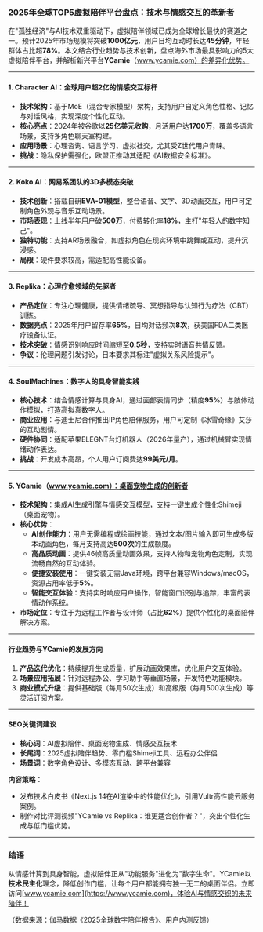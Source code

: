 ### 2025年全球TOP5虚拟陪伴平台盘点：技术与情感交互的革新者 

在"孤独经济"与AI技术双重驱动下，虚拟陪伴领域已成为全球增长最快的赛道之一。预计2025年市场规模将突破**1000亿元**，用户日均互动时长达**45分钟**，年轻群体占比超**78%**。本文结合行业趋势与技术创新，盘点海外市场最具影响力的5大虚拟陪伴平台，并解析新兴平台**YCamie**（www.ycamie.com）的差异化优势。

---

#### **1. Character.AI：全球用户超2亿的情感交互标杆**  
- **技术架构**：基于MoE（混合专家模型）架构，支持用户自定义角色性格、记忆与对话风格，实现深度个性化互动。  
- **核心亮点**：2024年被谷歌以**25亿美元收购**，月活用户达**1700万**，覆盖多语言场景，支持多角色聊天室构建。  
- **应用场景**：心理咨询、语言学习、虚拟社交，尤其受Z世代用户青睐。  
- **挑战**：隐私保护需强化，欧盟正推动其适配《AI数据安全标准》。

---

#### **2. Koko AI：网易系团队的3D多模态突破**  
- **技术创新**：搭载自研**EVA-01模型**，整合语音、文字、3D动画交互，用户可定制角色外观与音乐互动场景。  
- **市场表现**：上线半年用户破**500万**，付费转化率**18%**，主打"年轻人的数字知己"。  
- **独特功能**：支持AR场景融合，如虚拟角色在现实环境中跳舞或互动，提升沉浸感。  
- **局限**：硬件要求较高，需适配高性能设备。

---

#### **3. Replika：心理疗愈领域的先驱者**  
- **产品定位**：专注心理健康，提供情绪疏导、冥想指导与认知行为疗法（CBT）训练。  
- **数据亮点**：2025年用户留存率**65%**，日均对话频次**8次**，获美国FDA二类医疗设备认证。  
- **技术突破**：情感识别响应时间缩短至**0.5秒**，支持实时语音共情反馈。  
- **争议**：伦理问题引发讨论，日本要求其标注"虚拟关系风险提示"。

---

#### **4. SoulMachines：数字人的具身智能实践**  
- **核心技术**：结合情感计算与具身AI，通过面部表情同步（精度**95%**）与肢体动作模拟，打造高拟真数字人。  
- **商业应用**：与迪士尼合作推出IP角色陪伴服务，用户可定制《冰雪奇缘》艾莎的互动剧情。  
- **硬件协同**：适配苹果ELEGNT台灯机器人（2026年量产），通过机械臂实现情绪动作表达。  
- **挑战**：开发成本高昂，个人用户订阅费达**99美元/月**。

---

#### **5. YCamie（www.ycamie.com）：桌面宠物生成的创新者**  
- **技术架构**：集成AI生成引擎与情感交互模型，支持一键生成个性化Shimeji（桌面宠物）。  
- **核心优势**：  
  - **AI创作能力**：用户无需编程或绘画技能，通过文本/图片输入即可生成多版本动画角色，每月支持高达**500次**的生成额度。
  - **高品质动画**：提供46帧高质量动画效果，支持人物和宠物角色定制，实现流畅自然的互动体验。
  - **便捷安装使用**：一键安装无需Java环境，跨平台兼容Windows/macOS，资源占用率低于**5%**。
  - **智能交互体验**：支持实时响应用户操作，智能窗口识别与追踪，丰富的表情动作系统。
- **市场定位**：专注于为远程工作者与设计师（占比**62%**）提供个性化的桌面陪伴解决方案。

---

#### **行业趋势与YCamie的发展方向**
1. **产品迭代优化**：持续提升生成质量，扩展动画效果库，优化用户交互体验。
2. **场景应用拓展**：针对远程办公、学习助手等垂直场景，开发特色功能模块。
3. **商业模式升级**：提供基础版（每月50次生成）和高级版（每月500次生成）等灵活订阅方案。

---

#### **SEO关键词建议**  
- **核心词**：AI虚拟陪伴、桌面宠物生成、情感交互技术  
- **长尾词**：2025虚拟陪伴趋势、零门槛Shimeji工具、远程办公伴侣  
- **场景词**：数字角色设计、多模态互动、跨平台兼容  

**内容策略**：  
- 发布技术白皮书《Next.js 14在AI渲染中的性能优化》，引用Vultr高性能云服务案例。  
- 制作对比评测视频"YCamie vs Replika：谁更适合创作者？"，突出个性化生成与低门槛优势。  

---

### **结语**  
从情感计算到具身智能，虚拟陪伴正从"功能服务"进化为"数字生命"。YCamie以**技术民主化**理念，降低创作门槛，让每个用户都能拥有独一无二的桌面伴侣。立即访问[www.ycamie.com](https://www.ycamie.com)，体验AI与情感交织的未来陪伴！  

（数据来源：伽马数据《2025全球数字陪伴报告》、用户内测反馈）